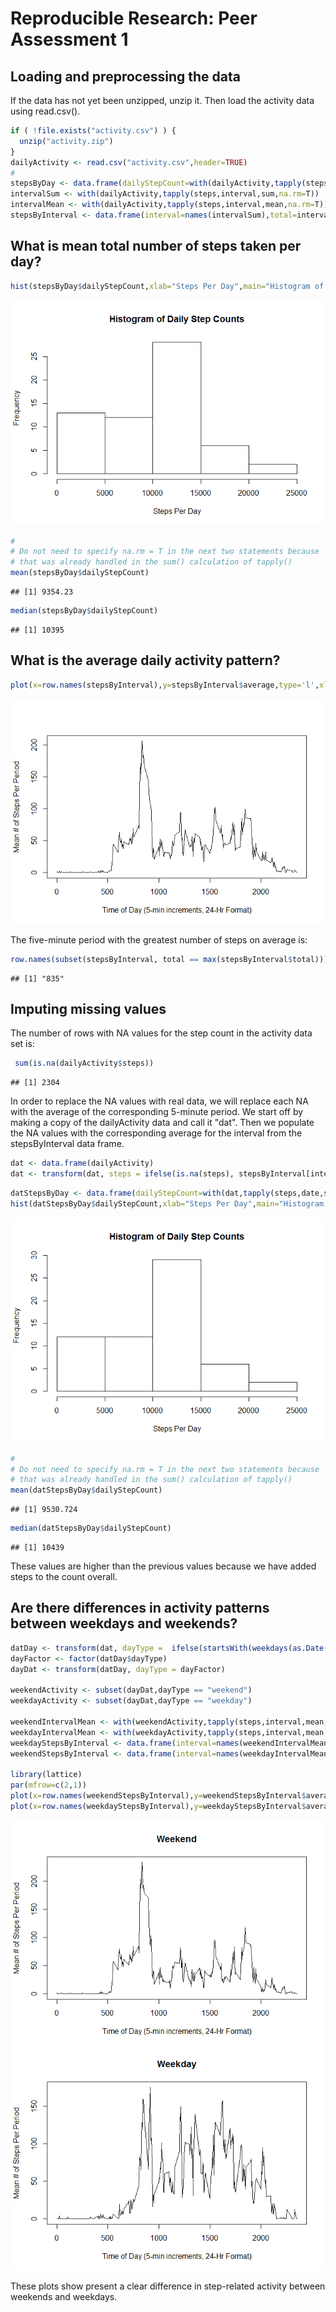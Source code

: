 # Reproducible Research: Peer Assessment 1


## Loading and preprocessing the data

If the data has not yet been unzipped, unzip it.
Then load the activity data using read.csv().


```r
if ( !file.exists("activity.csv") ) {
  unzip("activity.zip")
}
dailyActivity <- read.csv("activity.csv",header=TRUE)
# 
stepsByDay <- data.frame(dailyStepCount=with(dailyActivity,tapply(steps,date,sum,na.rm=T)))
intervalSum <- with(dailyActivity,tapply(steps,interval,sum,na.rm=T))
intervalMean <- with(dailyActivity,tapply(steps,interval,mean,na.rm=T))
stepsByInterval <- data.frame(interval=names(intervalSum),total=intervalSum,average=intervalMean)
```

## What is mean total number of steps taken per day?


```r
hist(stepsByDay$dailyStepCount,xlab="Steps Per Day",main="Histogram of Daily Step Counts")
```

![](PA1_template_files/figure-html/unnamed-chunk-2-1.png)<!-- -->

```r
#
# Do not need to specify na.rm = T in the next two statements because
# that was already handled in the sum() calculation of tapply()
mean(stepsByDay$dailyStepCount)
```

```
## [1] 9354.23
```

```r
median(stepsByDay$dailyStepCount)
```

```
## [1] 10395
```

## What is the average daily activity pattern?


```r
plot(x=row.names(stepsByInterval),y=stepsByInterval$average,type='l',xlab="Time of Day (5-min increments, 24-Hr Format)",ylab="Mean # of Steps Per Period")
```

![](PA1_template_files/figure-html/unnamed-chunk-3-1.png)<!-- -->

The five-minute period with the greatest number of steps on average is: 


```r
row.names(subset(stepsByInterval, total == max(stepsByInterval$total)))
```

```
## [1] "835"
```


## Imputing missing values

The number of rows with NA values for the step count in the activity data set is:


```r
 sum(is.na(dailyActivity$steps))
```

```
## [1] 2304
```

In order to replace the NA values with real data, we will replace each NA with the average of the corresponding 5-minute period.  We start off by making a copy of the dailyActivity data and call it "dat".  Then we populate the NA values with the corresponding average for the interval from the stepsByInterval data frame.


```r
dat <- data.frame(dailyActivity)
dat <- transform(dat, steps = ifelse(is.na(steps), stepsByInterval[interval == interval,]$average, steps))
```


```r
datStepsByDay <- data.frame(dailyStepCount=with(dat,tapply(steps,date,sum,na.rm=T)))
hist(datStepsByDay$dailyStepCount,xlab="Steps Per Day",main="Histogram of Daily Step Counts")
```

![](PA1_template_files/figure-html/unnamed-chunk-7-1.png)<!-- -->

```r
#
# Do not need to specify na.rm = T in the next two statements because
# that was already handled in the sum() calculation of tapply()
mean(datStepsByDay$dailyStepCount)
```

```
## [1] 9530.724
```

```r
median(datStepsByDay$dailyStepCount)
```

```
## [1] 10439
```

These values are higher than the previous values because we have added 
steps to the count overall.  

## Are there differences in activity patterns between weekdays and weekends?


```r
datDay <- transform(dat, dayType =  ifelse(startsWith(weekdays(as.Date(date)),"S"),"weekend","weekday"))
dayFactor <- factor(datDay$dayType)
dayDat <- transform(datDay, dayType = dayFactor)

weekendActivity <- subset(dayDat,dayType == "weekend")
weekdayActivity <- subset(dayDat,dayType == "weekday")

weekendIntervalMean <- with(weekendActivity,tapply(steps,interval,mean,na.rm=T))
weekdayIntervalMean <- with(weekdayActivity,tapply(steps,interval,mean,na.rm=T))
weekdayStepsByInterval <- data.frame(interval=names(weekendIntervalMean),average=weekendIntervalMean)
weekendStepsByInterval <- data.frame(interval=names(weekdayIntervalMean),average=weekdayIntervalMean)

library(lattice)
par(mfrow=c(2,1))
plot(x=row.names(weekendStepsByInterval),y=weekendStepsByInterval$average,type='l',xlab="Time of Day (5-min increments, 24-Hr Format)",ylab="Mean # of Steps Per Period",main="Weekend")
plot(x=row.names(weekdayStepsByInterval),y=weekdayStepsByInterval$average,type='l',xlab="Time of Day (5-min increments, 24-Hr Format)",ylab="Mean # of Steps Per Period",main="Weekday")
```

![](PA1_template_files/figure-html/unnamed-chunk-8-1.png)<!-- -->

These plots show present a clear difference in step-related activity between weekends and weekdays.
